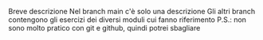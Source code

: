 Breve descrizione
Nel branch main c'è solo una descrizione
Gli altri branch contengono gli esercizi dei diversi moduli cui fanno riferimento
P.S.: non sono molto pratico con git e github, quindi potrei sbagliare
